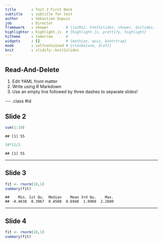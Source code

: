 ```yaml
---
title       : Test 2 First Deck
subtitle    : subtitle for test
author      : Sebastien Dupuis
job         : Director
framework   : shower        # {io2012, html5slides, shower, dzslides, ...}
highlighter : highlight.js  # {highlight.js, prettify, highlight}
hitheme     : tomorrow      # 
widgets     : []            # {mathjax, quiz, bootstrap}
mode        : selfcontained # {standalone, draft}
knit        : slidify::knit2slides
---
```


## Read-And-Delete

1. Edit YAML front matter
2. Write using R Markdown
3. Use an empty line followed by three dashes to separate slides!

--- .class #id 

## Slide 2


```r
sum(1:10)
```

```
## [1] 55
```

```r
10*11/2
```

```
## [1] 55
```

---

## Slide 3


```r
fit <- rnorm(10,1)
summary(fit)
```

```
##    Min. 1st Qu.  Median    Mean 3rd Qu.    Max. 
## -0.4638  0.3067  0.4580  0.6940  1.0960  2.2600
```


---

## Slide 4


```r
fit <- rnorm(10,1)
summary(fit)
```

